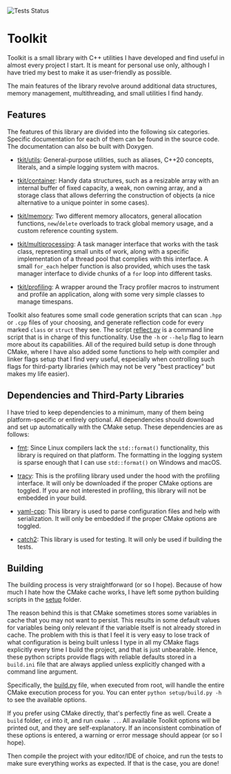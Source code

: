 ![Tests Status](https://github.com/ismawno/toolkit/actions/workflows/tests.yml/badge.svg)

# Toolkit

Toolkit is a small library with C++ utilities I have developed and find useful in almost every project I start. It is meant for personal use only, although I have tried my best to make it as user-friendly as possible.

The main features of the library revolve around additional data structures, memory management, multithreading, and small utilities I find handy.

## Features

The features of this library are divided into the following six categories. Specific documentation for each of them can be found in the source code. The documentation can also be built with Doxygen.

- [tkit/utils](https://github.com/ismawno/toolkit/tree/main/toolkit/tkit/utils): General-purpose utilities, such as aliases, C++20 concepts, literals, and a simple logging system with macros.

- [tkit/container](https://github.com/ismawno/toolkit/tree/main/toolkit/tkit/container): Handy data structures, such as a resizable array with an internal buffer of fixed capacity, a weak, non owning array, and a storage class that allows deferring the construction of objects (a nice alternative to a unique pointer in some cases).

- [tkit/memory](https://github.com/ismawno/toolkit/tree/main/toolkit/tkit/memory): Two different memory allocators, general allocation functions, `new`/`delete` overloads to track global memory usage, and a custom reference counting system.

- [tkit/multiprocessing](https://github.com/ismawno/toolkit/tree/main/toolkit/tkit/multiprocessing): A task manager interface that works with the task class, representing small units of work, along with a specific implementation of a thread pool that complies with this interface. A small `for_each` helper function is also provided, which uses the task manager interface to divide chunks of a `for` loop into different tasks.

- [tkit/profiling](https://github.com/ismawno/toolkit/tree/main/toolkit/tkit/profiling): A wrapper around the Tracy profiler macros to instrument and profile an application, along with some very simple classes to manage timespans.

Toolkit also features some small code generation scripts that can scan `.hpp` or `.cpp` files of your choosing, and generate reflection code for every marked `class` or `struct` they see. The script [reflect.py](https://github.com/ismawno/toolkit/blob/main/codegen/reflect.py) is a command line script that is in charge of this functionality. Use the `-h` or `--help` flag to learn more about its capabilities.
All of the required build setup is done through CMake, where I have also added some functions to help with compiler and linker flags setup that I find very useful, especially when controlling such flags for third-party libraries (which may not be very "best practicey" but makes my life easier).

## Dependencies and Third-Party Libraries

I have tried to keep dependencies to a minimum, many of them being platform-specific or entirely optional. All dependencies should download and set up automatically with the CMake setup. These dependencies are as follows:

- [fmt](https://github.com/fmtlib/fmt): Since Linux compilers lack the `std::format()` functionality, this library is required on that platform. The formatting in the logging system is sparse enough that I can use `std::format()` on Windows and macOS.

- [tracy](https://github.com/wolfpld/tracy): This is the profiling library used under the hood with the profiling interface. It will only be downloaded if the proper CMake options are toggled. If you are not interested in profiling, this library will not be embedded in your build.

- [yaml-cpp](https://github.com/jbeder/yaml-cpp): This library is used to parse configuration files and help with serialization. It will only be embedded if the proper CMake options are toggled.

- [catch2](https://github.com/catchorg/Catch2.git): This library is used for testing. It will only be used if building the tests.

## Building

The building process is very straightforward (or so I hope). Because of how much I hate how the CMake cache works, I have left some python building scripts in the [setup](https://github.com/ismawno/toolkit/tree/main/setup) folder.

The reason behind this is that CMake sometimes stores some variables in cache that you may not want to persist. This results in some default values for variables being only relevant if the variable itself is not already stored in cache. The problem with this is that I feel it is very easy to lose track of what configuration is being built unless I type in all my CMake flags explicitly every time I build the project, and that is just unbearable. Hence, these python scripts provide flags with reliable defaults stored in a `build.ini` file that are always applied unless explicitly changed with a command line argument.

Specifically, the [build.py](https://github.com/ismawno/toolkit/blob/main/setup/build.py) file, when executed from root, will handle the entire CMake execution process for you. You can enter `python setup/build.py -h` to see the available options.

If you prefer using CMake directly, that's perfectly fine as well. Create a `build` folder, `cd` into it, and run `cmake ..`. All available Toolkit options will be printed out, and they are self-explanatory. If an inconsistent combination of these options is entered, a warning or error message should appear (or so I hope).

Then compile the project with your editor/IDE of choice, and run the tests to make sure everything works as expected. If that is the case, you are done!

